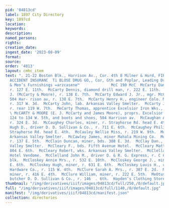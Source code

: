```yaml
---
pid: '04813cd'
label: 1897 City Directory
key: 1897cd
location: 
keywords: 
description: 
named_persons: 
rights: 
creation_date: 
ingest_date: '2023-08-09'
format: 
source: 
order: '4813'
layout: cmhc_item
text: ". 21-22 Boston Blk., Harrison Av., Cor. 4th 8 Milner & Hurd, FIRE, LIFE AND
  ACCIDENT INSURANC  Ti BLOSE DRUG GO,, Cor, Gth and Poplar, Leading Druggists  Clothing
  & Men’s Furnishings =arzcasene™              McC 190 McC  McCarty Daniel, engineer,
  r. 127 E. 11th.  McCarty Dennis, diamond drill man, r. 222 E. 11th.  McCarty Edward
  J. (McCarty & Moore), r. 138 E. 7th.  McCarty Edward J. Jr., mgr. McCarty & Moore,
  504 Har- rison av, r. 138 E. 7th.  McCarty Henry H., engineer Colo. Mid. R. R.,
  r. 317 W. 3d.  McCarty John, lab. Arkansas Valley Smelter.  McCarty Julia Miss,
  r. rear 119 W. 7th.  MeCarty Thomas, apprentice Excelsior Iron Wks., r. 138  7th.
  \ McCARTY & MOORE (E. J. McCarty and James Moore), proprs. Excelsior Iron Wks.,
  124 to 134 W. 5th, and boots and shoes, 504 Harrison av.  McCaughan Archie J., blksmith,
  r. 324 E. 3d.  McCaughey Charles, miner, r. Strayhorse Rd. head E. 4th.  McCaughey
  Hugh D., driver D. D. Sullivan & Co., r. 711 E. 6th.  McCaughey Philip, miner, r.
  Strayhorse Rd. head E. 4th.  McCauley Nellie Miss, r. 219 W. 9th.  McCaull W., wks.
  Arkansas Valley Smelter.  McCawley James, miner Mahala Mining Co.  McChesney Israel,
  r. 137 E. 5th.  McClain Duncan, miner, bds. 308 E. 3d.  McClay Dan., carpenter Arkansas
  Valley Smelter.  McCleary F., bds. Fifth Avenue Hotel.  McCleary Matt, miner, bds.
  804 E. 6th.  McCleary Robert, wks. Arkansas Valley Smelter.  McClellan Len, waiter
  Hotel Vendome.  McClelland John M., driver D. & R. G. Express, r. C Clar- endon
  blk.  McCloskey Annie Mrs., r. 532 E. 10th.  McCloskey George J., miner, r. 631
  E. 6th.  McCloskey Hugh, miner, r. 631 E. 6th.  McCloskey Louis H., clk. Leadville
  Hardware Co., r. 115 W. 4th.  McClure Sarah A. Mrs., r. 387 E. 2d.  McClure Thomas,
  miner, r. 416 E. 4th.  McClure William, miner, r. 222 E. 5th.  MeOtusky John J.,
  butcher D. D. Sullivan & Co., r. 146  . 6th.  Hayden’s Clothing Store        le "
thumbnail: "/img/derivatives/iiif/images/04813cd/full/250,/0/default.jpg"
full: "/img/derivatives/iiif/images/04813cd/full/1140,/0/default.jpg"
manifest: "/img/derivatives/iiif/04813cd/manifest.json"
collection: directories
---
```

